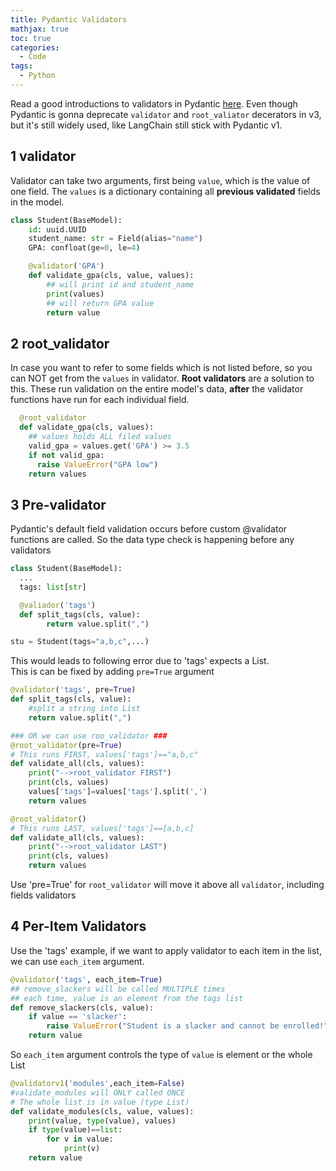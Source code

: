 ```yaml
---
title: Pydantic Validators
mathjax: true
toc: true
categories:
  - Code
tags:
  - Python
---
```


Read a good introductions to validators in Pydantic [here](https://www.bugbytes.io/posts/pydantic-validators/). Even though Pydantic is gonna deprecate `validator` and `root_valiator` decerators in v3, but it's still widely used, like LangChain still stick with Pydantic v1. 

## 1 validator
Validator can take two arguments, first being `value`, which is the value of one field. The `values` is a dictionary containing all **previous validated** fields in the model.
```python
class Student(BaseModel):
    id: uuid.UUID
    student_name: str = Field(alias="name")
    GPA: confloat(ge=0, le=4)

    @validator('GPA')
    def validate_gpa(cls, value, values):
        ## will print id and student_name
        print(values)
        ## will return GPA value
        return value
```

## 2 root_validator
In case you want to refer to some fields which is not listed before, so you can NOT get from the `values` in validator. **Root validators** are a solution to this. These run validation on the entire model's data, **after** the validator functions have run for each individual field.
```python
  @root_validator
  def validate_gpa(cls, values):
    ## values holds ALL filed values
    valid_gpa = values.get('GPA') >= 3.5
    if not valid_gpa:
      raise ValueError("GPA low")
    return values
```
## 3 Pre-validator
Pydantic's default field validation occurs before custom @validator functions are called. So the data type check is happening before any validators
```python
class Student(BaseModel):
  ...
  tags: list[str]

  @valiador('tags')
  def split_tags(cls, value):
        return value.split(",")

stu = Student(tags="a,b,c",...)
```
This would leads to following error due to 'tags' expects a List.  
This is can be fixed by adding `pre=True` argument  
```python
@validator('tags', pre=True)
def split_tags(cls, value):
    #split a string into List
    return value.split(",")

### OR we can use roo_validator ###
@root_validator(pre=True)
# This runs FIRST, values['tags']=="a,b,c"
def validate_all(cls, values):
    print("-->root_validator FIRST")
    print(cls, values)
    values['tags']=values['tags'].split(',')
    return values

@root_validator()
# This runs LAST, values['tags']==[a,b,c]
def validate_all(cls, values):
    print("-->root_validator LAST")
    print(cls, values)
    return values
```
Use 'pre=True' for `root_validator` will move it above all `validator`, including fields validators

## 4 Per-Item Validators
Use the 'tags' example, if we want to apply validator to each item in the list, we can use `each_item` argument. 
```python
@validator('tags', each_item=True)
## remove_slackers will be called MULTIPLE times
## each time, value is an element from the tags list
def remove_slackers(cls, value):
    if value == 'slacker':
        raise ValueError("Student is a slacker and cannot be enrolled!")
    return value
```
So `each_item` argument controls the type of `value` is element or the whole List
```python
@validatorv1('modules',each_item=False)
#validate_modules will ONLY called ONCE
# The whole list is in value (type List)
def validate_modules(cls, value, values):
    print(value, type(value), values)
    if type(value)==list:
        for v in value:
            print(v)
    return value
```